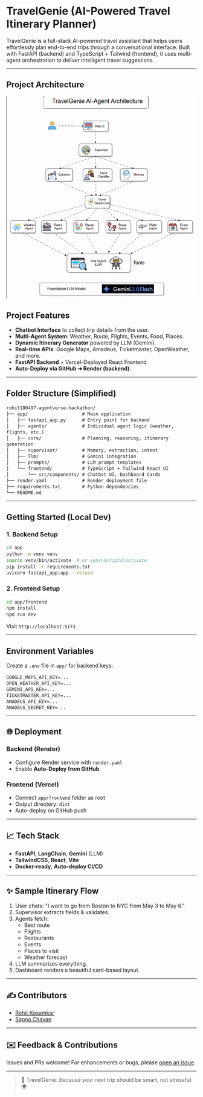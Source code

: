 # TravelGenie (AI-Powered Travel Itinerary Planner)

TravelGenie is a full-stack AI-powered travel assistant that helps users effortlessly plan end-to-end trips through a conversational interface. Built with FastAPI (backend) and TypeScript + Tailwind (frontend), it uses multi-agent orchestration to deliver intelligent travel suggestions.

---

## Project Architecture

![architecture](architecture/TravelGenie_Architecture.gif)


## Project Features
- **Chatbot Interface** to collect trip details from the user.
- **Multi-Agent System**: Weather, Route, Flights, Events, Food, Places.
- **Dynamic Itinerary Generator** powered by LLM (Gemini).
- **Real-time APIs**: Google Maps, Amadeus, Ticketmaster, OpenWeather, and more.
- **FastAPI Backend** + Vercel-Deployed React Frontend.
- **Auto-Deploy via GitHub ➔ Render (backend)**.

---

## Folder Structure (Simplified)
```
rohit180497-agentverse-hackathon/
├── app/                    # Main application
│   ├── fastapi_app.py      # Entry point for backend
│   ├── agents/             # Individual agent logic (weather, flights, etc.)
│   ├── core/               # Planning, reasoning, itinerary generation
│   ├── supervisor/         # Memory, extraction, intent
│   ├── llm/                # Gemini integration
│   ├── prompts/            # LLM prompt templates
│   └── frontend/           # TypeScript + Tailwind React UI
│       └── src/components/ # Chatbot UI, Dashboard Cards
├── render.yaml             # Render deployment file
├── requirements.txt        # Python dependencies
└── README.md
```

---

## Getting Started (Local Dev)

### 1. Backend Setup
```bash
cd app
python -m venv venv
source venv/bin/activate  # or venv\Scripts\activate
pip install -r requirements.txt
uvicorn fastapi_app:app --reload
```

### 2. Frontend Setup
```bash
cd app/frontend
npm install
npm run dev
```
Visit `http://localhost:5173`

---

## Environment Variables
Create a `.env` file in `app/` for backend keys:
```
GOOGLE_MAPS_API_KEY=...
OPEN_WEATHER_API_KEY=...
GEMINI_API_KEY=...
TICKETMASTER_API_KEY=...
AMADEUS_API_KEY=...
AMADEUS_SECRET_KEY=...
```

---

## 🌐 Deployment

### Backend (Render)
- Configure Render service with `render.yaml`
- Enable **Auto-Deploy from GitHub**

### Frontend (Vercel)
- Connect `app/frontend` folder as root
- Output directory: `dist`
- Auto-deploy on GitHub push

---

## 📈 Tech Stack
- **FastAPI**, **LangChain**, **Gemini** (LLM)
- **TailwindCSS**, **React**, **Vite**
- **Docker-ready**, **Auto-deploy CI/CD**

---

## ✨ Sample Itinerary Flow
1. User chats: "I want to go from Boston to NYC from May 3 to May 6."
2. Supervisor extracts fields & validates.
3. Agents fetch:
   - Best route
   - Flights
   - Restaurants
   - Events
   - Places to visit
   - Weather forecast
4. LLM summarizes everything.
5. Dashboard renders a beautiful card-based layout.

---

## ✍️ Contributors
- [Rohit Kosamkar](https://github.com/rohit180497)
- [Sapna Chavan](https://github.com/SapnaSChavan)

---

## ✉️ Feedback & Contributions
Issues and PRs welcome! For enhancements or bugs, please [open an issue](https://github.com/rohit180497-agentverse-hackathon/issues).

---

> 💫 TravelGenie: Because your next trip should be smart, not stressful. 🌍

